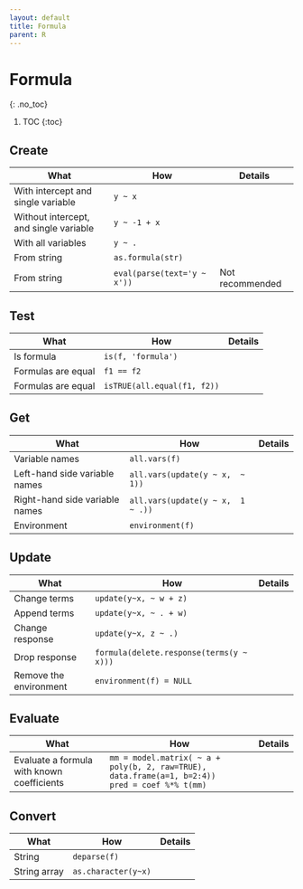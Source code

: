 ```yaml
---
layout: default
title: Formula
parent: R
---
```


# Formula
{: .no_toc}

1. TOC
{:toc}

## Create

| What | How | Details |
|---|---|---|
| With intercept and single variable | `y ~ x` | |
| Without intercept, and single variable | `y ~ -1 + x` | |
| With all variables | `y ~ .` | |
| From string | `as.formula(str)` | |
| From string | `eval(parse(text='y ~ x'))` | Not recommended | 

## Test

| What | How | Details |
|---|---|---|
| Is formula | `is(f, 'formula')` | |
| Formulas are equal | `f1 == f2` | |
| Formulas are equal | `isTRUE(all.equal(f1, f2))` | |

## Get

| What | How | Details |
|---|---|---|
| Variable names | `all.vars(f)` | |
| Left-hand side variable names | `all.vars(update(y ~ x,  ~ 1))` | |
| Right-hand side variable names | `all.vars(update(y ~ x,  1 ~ .))` | |
| Environment | `environment(f)` | |

## Update

| What | How | Details |
|---|---|---|
| Change terms | `update(y~x, ~ w + z)` | |
| Append terms | `update(y~x, ~ . + w)` | |
| Change response | `update(y~x, z ~ .)` | |
| Drop response | `formula(delete.response(terms(y ~ x)))` | |
| Remove the environment | `environment(f) = NULL` | |

## Evaluate

| What | How | Details |
|---|---|---|
| Evaluate a formula with known coefficients | `mm = model.matrix( ~ a + poly(b, 2, raw=TRUE), data.frame(a=1, b=2:4))`<br>`pred = coef %*% t(mm)` | |

## Convert

| What | How | Details |
|---|---|---|
| String | `deparse(f)` | |
| String array | `as.character(y~x)` | |

